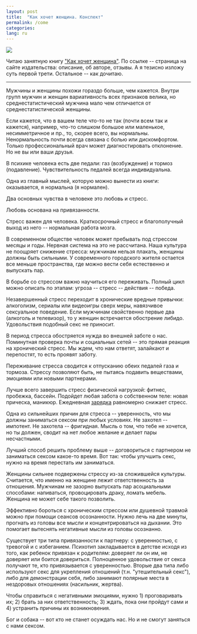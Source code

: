 ```yaml
---
layout: post
title:  "Как хочет женщина. Конспект"
permalink: /come
categories:
lang: ru
---
```


[mann]:https://www.mann-ivanov-ferber.ru/books/kak-hochet-zhenshina/

![](https://user-images.githubusercontent.com/1059232/36092910-14dd9de0-0ffa-11e8-8a70-50d2263f6c4e.png)

Читаю занятную книгу ["Как хочет женщина"][mann]. По ссылке -- страница на сайте
издательства: описание, об авторе, отзывы. А я тезисно изложу суть первой
трети. Остальное -- как дочитаю.

* * *

Мужчины и женщины похожи гораздо больше, чем кажется. Внутри групп мужчин и
женщин вариативность всех признаков велика, но среднестатистический мужчина мало
чем отличается от среднестатистической женщины.

Если кажется, что в вашем теле что-то не так (почти всем так и кажется),
например, что-то слишком большое или маленькое, несимметричное и пр., то, скорее
всего, вы нормальны. Ненормальность почти всегда связана с болью или
дискомфортом. Только профессиональный врач может диагностировать отклонение. Но
не вы или ваши друзья.

В психике человека есть две педали: газ (возбуждение) и тормоз
(подавление). Чувствительность педалей всегда индивидуальна.

Одна из главный мыслей, которую можно вынести из книги: оказывается, я нормальна
(я нормален).

Два основных чувства в человеке это любовь и стресс.

Любовь основана на привязанности.

Стресс важен для человека. Краткосрочный стресс и благополучный выход из него --
нормальная работа мозга.

В современном обществе человек может пребывать под стрессом месяцы и
годы. Нервная система на это не рассчитана. Наша культура не поощряет снижение
стресса: мужчинам нельзя плакать, женщины должны быть сильными. У современного
городского жителя остается все меньше пространства, где можно вести себя
естественно и выпускать пар.

В борьбе со стрессом важно научиться его переживать. Полный цикл можно описать
по этапам: угроза -- стресс -- действия -- победа.

Незавершенный стресс переходит в хронические вредные привычки: алкоголизм,
сериалы или видеоигры сверх меры, навязчивое сексуальное поведение. Если
мужчинам свойственно первые два (алкоголь и телевизор), то у женщин встречается
обострение либидо. Удовольствия подобный секс не приносит.

В период стресса обостряется нужда во внешней заботе о нас. Поминутная проверка
почты и социальных сетей -- это прямая реакция на хронический стресс. Мы ждем,
что нам ответят, залайкают и перепостят, то есть проявят заботу.

Переживание стресса сводится к отпусканию обеих педалей газа и тормоза. Стрессу
позволяют быть, не пытаясь подавить веществами, эмоциями или новыми партнерами.

Лучше всего завершить стресс физической нагрузкой: фитнес, пробежка,
бассейн. Подойдет любая забота о собственном теле: новая прическа,
маникюр. Ежедневная [зарядка](/workout) равномерно снижает стресс.

Одна из сильнейших причин для стресса -- уверенность, что мы должны заниматься
сексом при любых условиях. Не захотел -- импотент. Не захотела --
фригидная. Мысль о том, что тебе не хочется, но ты должен, сводит на нет любое
желание и делает пары несчастными.

Лучший способ решить проблему выше -- договориться с партнером не заниматься
сексом какое-то время. Вот так: чтобы улучшить секс, нужно на время перестать им
заниматься.

Женщины сильнее подвержены стрессу из-за сложившейся культуры. Считается, что
именно на женщине лежит ответственность за отношения. Мужчинам не зазорно
выпускать пар асоциальными способами: напиваться, провоцировать драку, ломать
мебель. Женщина не может себе такого позволить.

Эффективно бороться с хроническим стрессом или душевной травмой можно при помощи
сеансов осознанности. Нужно лечь на две минуты, прогнать из головы все мысли и
концентрироваться на дыхании. Это помогает вытеснять негативные мысли из головы
осознанно.

Существует три типа привязанности к партнеру: с уверенностью, с тревогой и с
избеганием. Психотип закладывается в детстве исходя из того, как ребенок
привязан к родителям: доверяет ли он им, не доверяет или боится
довериться. Полноценное удовольствие от секса получают те, кто привязывается с
уверенностью. Вторые два типа либо используют секс для укрепления отношений
(т.н. "утешительный секс"), либо для демонстрации себя, либо занимают полярные
места в нездоровых отношениях (насильник, жертва).

Чтобы справиться с негативными эмоциями, нужно 1) проговаривать их; 2) брать за
них ответственность; 3) ждать, пока они пройдут сами и 4) устранить причины их
возникновения.

Бог и собака -- вот кто не станет осуждать нас. Но и не смогут заняться с нами
сексом.
